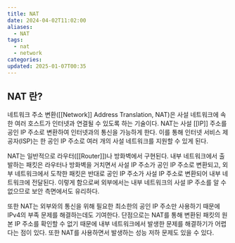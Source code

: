 ```yaml
---
title: NAT
date: 2024-04-02T11:02:00
aliases:
  - NAT
tags:
  - nat
  - network
categories: 
updated: 2025-01-07T00:35
---
```


## NAT 란?

네트워크 주소 변환([[Network]] Address Translation, NAT)은 사설 네트워크에 속한 여러 호스트가 인터넷과 연결될 수 있도록 하는 기술이다. NAT는 사설 [[IP]] 주소를 공인 IP 주소로 변환하여 인터넷과의 통신을 가능하게 한다. 이를 통해 인터넷 서비스 제공자(ISP)는 한 공인 IP 주소로 여러 개의 사설 네트워크를 지원할 수 있게 된다. 

NAT는 일반적으로 라우터([[Router]])나 방화벽에서 구현된다. 내부 네트워크에서 출발하는 패킷은 라우터나 방화벽을 거치면서 사설 IP 주소가 공인 IP 주소로 변환되고, 외부 네트워크에서 도착한 패킷은 반대로 공인 IP 주소가 사설 IP 주소로 변환되어 내부 네트워크에 전달된다. 이렇게 함으로써 외부에서는 내부 네트워크의 사설 IP 주소를 알 수 없으므로 보안 측면에서도 유리하다.

또한 NAT는 외부와의 통신을 위해 필요한 최소한의 공인 IP 주소만 사용하기 때문에 IPv4의 부족 문제를 해결하는데도 기여한다. 단점으로는 NAT를 통해 변환된 패킷의 원본 IP 주소를 확인할 수 없기 때문에 내부 네트워크에서 발생한 문제를 해결하기가 어렵다는 점이 있다. 또한 NAT를 사용하면서 발생하는 성능 저하 문제도 있을 수 있다.

